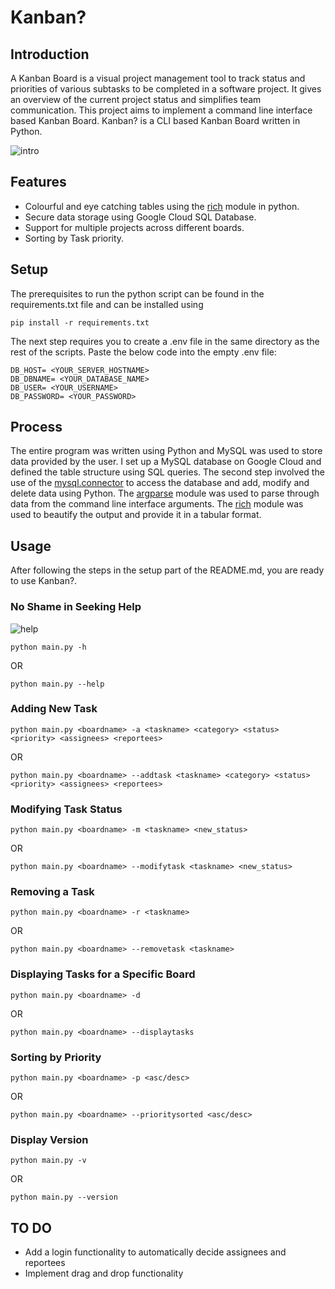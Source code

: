 # Kanban?

## Introduction

A Kanban Board is a visual project management tool to track status and priorities of various subtasks to be completed in a software project. It gives an overview of the current project status and simplifies team communication. This project aims to implement a command line interface based Kanban Board. Kanban? is a CLI based Kanban Board written in Python.

![intro](https://github.com/amanamitabh/cli-kanbanboard/assets/101924129/4933c095-4e68-47eb-adf9-aa2621832b21)

## Features
- Colourful and eye catching tables using the [rich](https://github.com/Textualize/rich) module in python.
- Secure data storage using Google Cloud SQL Database.
- Support for multiple projects across different boards.
- Sorting by Task priority.

## Setup

The prerequisites to run the python script can be found in the requirements.txt file and can be installed using 
```
pip install -r requirements.txt
```

The next step requires you to create a .env file in the same directory as the rest of the scripts. Paste the below code into the empty .env file:
```
DB_HOST= <YOUR_SERVER_HOSTNAME>
DB_DBNAME= <YOUR_DATABASE_NAME>
DB_USER= <YOUR_USERNAME>
DB_PASSWORD= <YOUR_PASSWORD>
```
## Process

The entire program was written using Python and MySQL was used to store data provided by the user. I set up a MySQL database on Google Cloud and defined the table structure using SQL queries. The second step involved the use of the [mysql.connector](https://github.com/mysql/mysql-connector-python) to access the database and add, modify and delete data using Python. The [argparse](https://docs.python.org/3/howto/argparse.html) module was used to parse through data from the command line interface arguments. The [rich](https://github.com/Textualize/rich) module was used to beautify the output and provide it in a tabular format.


## Usage

After following the steps in the setup part of the README.md, you are ready to use Kanban?.

### No Shame in Seeking Help

![help](https://github.com/amanamitabh/cli-kanbanboard/assets/101924129/ffabaf3d-bd78-4e14-b3e4-d2734c96f2b7)

```
python main.py -h
```
OR
```
python main.py --help
```

### Adding New Task

```
python main.py <boardname> -a <taskname> <category> <status> <priority> <assignees> <reportees>
```
OR
```
python main.py <boardname> --addtask <taskname> <category> <status> <priority> <assignees> <reportees>
```

### Modifying Task Status

```
python main.py <boardname> -m <taskname> <new_status>
```
OR
```
python main.py <boardname> --modifytask <taskname> <new_status>
```

### Removing a Task

```
python main.py <boardname> -r <taskname>
```
OR
```
python main.py <boardname> --removetask <taskname>
```

### Displaying Tasks for a Specific Board

```
python main.py <boardname> -d
```
OR
```
python main.py <boardname> --displaytasks
```

### Sorting by Priority

```
python main.py <boardname> -p <asc/desc>
```
OR
```
python main.py <boardname> --prioritysorted <asc/desc>
```

### Display Version

```
python main.py -v
```
OR
```
python main.py --version
```

## TO DO

- Add a login functionality to automatically decide assignees and reportees
- Implement drag and drop functionality
